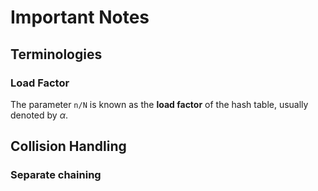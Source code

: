 # Important Notes

## Terminologies
### Load Factor
The parameter `n/N` is known as the **load factor** of the hash table, usually denoted by  $\alpha$.

## Collision Handling

### Separate chaining
